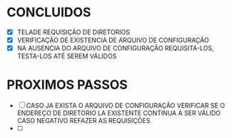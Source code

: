 # CONCLUIDOS 
- [X] TELADE REQUISIÇÃO DE DIRETORIOS 
- [X] VERIFICAÇÃO DE EXISTENCIA DE ARQUIVO DE CONFIGURAÇÃO
- [X] NA AUSENCIA DO ARQUIVO DE CONFIGURAÇÃO REQUISITA-LOS, TESTA-LOS ATÉ SEREM VÁLIDOS 
# PROXIMOS PASSOS 
- [ ] CASO JA EXISTA O ARQUIVO DE CONFIGURAÇÃO VERIFICAR SE O ENDEREÇO DE DIRETORIO LA EXISTENTE CONTINUA A SER VÁLIDO CASO NEGATIVO REFAZER AS REQUISIÇÕES 
- [ ]